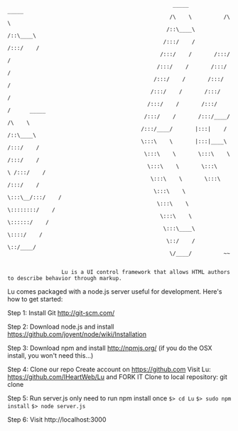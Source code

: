                                                         _____            _____          
                                                       /\    \          /\    \         
                                                      /::\____\        /::\____\        
                                                     /:::/    /       /:::/    /        
                                                    /:::/    /       /:::/    /         
                                                   /:::/    /       /:::/    /          
                                                  /:::/    /       /:::/    /           
                                                 /:::/    /       /:::/    /            
                                                /:::/    /       /:::/    /      _____  
                                               /:::/    /       /:::/____/      /\    \ 
                                              /:::/____/       |:::|    /      /::\____\
                                              \:::\    \       |:::|____\     /:::/    /
                                               \:::\    \       \:::\    \   /:::/    / 
                                                \:::\    \       \:::\    \ /:::/    /  
                                                 \:::\    \       \:::\    /:::/    /   
                                                  \:::\    \       \:::\__/:::/    /    
                                                   \:::\    \       \::::::::/    /     
                                                    \:::\    \       \::::::/    /      
                                                     \:::\____\       \::::/    /       
                                                      \::/    /        \::/____/        
                                                       \/____/          ~~


                     Lu is a UI control framework that allows HTML authors to describe behavior through markup.
                     
                     


Lu comes packaged with a node.js server useful for development.  Here's how to get started:

Step 1: Install Git
http://git-scm.com/

Step 2: Download node.js and install
https://github.com/joyent/node/wiki/Installation

Step 3: Download npm and install
http://npmjs.org/
(if you do the OSX install, you won't need this...)

Step 4: Clone our repo
Create account on https://github.com
Visit Lu: https://github.com/IHeartWeb/Lu and FORK IT
Clone to local repository: git clone <path from fork>

Step 5: Run server.js 
only need to run npm install once
	`$> cd Lu`
	`$> sudo npm install`
	`$> node server.js`

Step 6: Visit
http://localhost:3000
  
  